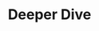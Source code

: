 ---
title: "Deeper Dive"
linkTitle: "Deeper Dive"
weight: 60
simple_list: true
type: docs
description: "The Deeper Dive section provides more in-depth information on Viam's architecture, operations, and communication methods."
---
